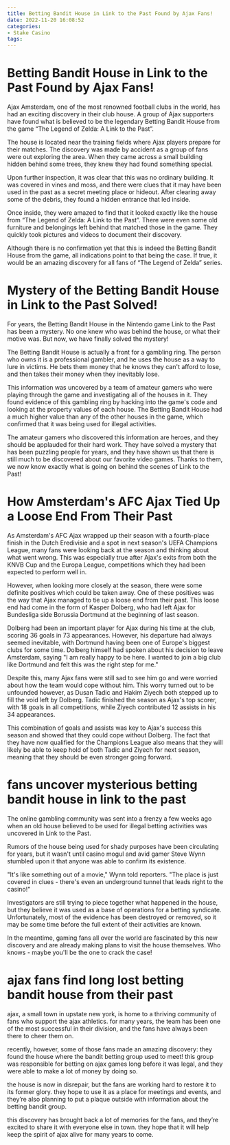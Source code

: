 ```yaml
---
title: Betting Bandit House in Link to the Past Found by Ajax Fans!
date: 2022-11-20 16:08:52
categories:
- Stake Casino
tags:
---
```



#  Betting Bandit House in Link to the Past Found by Ajax Fans!

Ajax Amsterdam, one of the most renowned football clubs in the world, has had an exciting discovery in their club house. A group of Ajax supporters have found what is believed to be the legendary Betting Bandit House from the game “The Legend of Zelda: A Link to the Past”.

The house is located near the training fields where Ajax players prepare for their matches. The discovery was made by accident as a group of fans were out exploring the area. When they came across a small building hidden behind some trees, they knew they had found something special.

Upon further inspection, it was clear that this was no ordinary building. It was covered in vines and moss, and there were clues that it may have been used in the past as a secret meeting place or hideout. After clearing away some of the debris, they found a hidden entrance that led inside.

Once inside, they were amazed to find that it looked exactly like the house from “The Legend of Zelda: A Link to the Past”. There were even some old furniture and belongings left behind that matched those in the game. They quickly took pictures and videos to document their discovery.

Although there is no confirmation yet that this is indeed the Betting Bandit House from the game, all indications point to that being the case. If true, it would be an amazing discovery for all fans of “The Legend of Zelda” series.

#  Mystery of the Betting Bandit House in Link to the Past Solved!

For years, the Betting Bandit House in the Nintendo game Link to the Past has been a mystery. No one knew who was behind the house, or what their motive was. But now, we have finally solved the mystery!

The Betting Bandit House is actually a front for a gambling ring. The person who owns it is a professional gambler, and he uses the house as a way to lure in victims. He bets them money that he knows they can't afford to lose, and then takes their money when they inevitably lose.

This information was uncovered by a team of amateur gamers who were playing through the game and investigating all of the houses in it. They found evidence of this gambling ring by hacking into the game's code and looking at the property values of each house. The Betting Bandit House had a much higher value than any of the other houses in the game, which confirmed that it was being used for illegal activities.

The amateur gamers who discovered this information are heroes, and they should be applauded for their hard work. They have solved a mystery that has been puzzling people for years, and they have shown us that there is still much to be discovered about our favorite video games. Thanks to them, we now know exactly what is going on behind the scenes of Link to the Past!

#  How Amsterdam's AFC Ajax Tied Up a Loose End From Their Past

As Amsterdam's AFC Ajax wrapped up their season with a fourth-place finish in the Dutch Eredivisie and a spot in next season's UEFA Champions League, many fans were looking back at the season and thinking about what went wrong. This was especially true after Ajax's exits from both the KNVB Cup and the Europa League, competitions which they had been expected to perform well in. 

However, when looking more closely at the season, there were some definite positives which could be taken away. One of these positives was the way that Ajax managed to tie up a loose end from their past. This loose end had come in the form of Kasper Dolberg, who had left Ajax for Bundesliga side Borussia Dortmund at the beginning of last season.

Dolberg had been an important player for Ajax during his time at the club, scoring 36 goals in 73 appearances. However, his departure had always seemed inevitable, with Dortmund having been one of Europe's biggest clubs for some time. Dolberg himself had spoken about his decision to leave Amsterdam, saying "I am really happy to be here. I wanted to join a big club like Dortmund and felt this was the right step for me." 

Despite this, many Ajax fans were still sad to see him go and were worried about how the team would cope without him. This worry turned out to be unfounded however, as Dusan Tadic and Hakim Ziyech both stepped up to fill the void left by Dolberg. Tadic finished the season as Ajax's top scorer, with 18 goals in all competitions, while Ziyech contributed 12 assists in his 34 appearances. 

This combination of goals and assists was key to Ajax's success this season and showed that they could cope without Dolberg. The fact that they have now qualified for the Champions League also means that they will likely be able to keep hold of both Tadic and Ziyech for next season, meaning that they should be even stronger going forward.

#  fans uncover mysterious betting bandit house in link to the past

The online gambling community was sent into a frenzy a few weeks ago when an old house believed to be used for illegal betting activities was uncovered in Link to the Past.

Rumors of the house being used for shady purposes have been circulating for years, but it wasn't until casino mogul and avid gamer Steve Wynn stumbled upon it that anyone was able to confirm its existence.

"It's like something out of a movie," Wynn told reporters. "The place is just covered in clues - there's even an underground tunnel that leads right to the casino!"

Investigators are still trying to piece together what happened in the house, but they believe it was used as a base of operations for a betting syndicate. Unfortunately, most of the evidence has been destroyed or removed, so it may be some time before the full extent of their activities are known.

In the meantime, gaming fans all over the world are fascinated by this new discovery and are already making plans to visit the house themselves. Who knows - maybe you'll be the one to crack the case!

#  ajax fans find long lost betting bandit house from their past

ajax, a small town in upstate new york, is home to a thriving community of fans who support the ajax athletics. for many years, the team has been one of the most successful in their division, and the fans have always been there to cheer them on.

recently, however, some of those fans made an amazing discovery: they found the house where the bandit betting group used to meet! this group was responsible for betting on ajax games long before it was legal, and they were able to make a lot of money by doing so.

the house is now in disrepair, but the fans are working hard to restore it to its former glory. they hope to use it as a place for meetings and events, and they’re also planning to put a plaque outside with information about the betting bandit group.

this discovery has brought back a lot of memories for the fans, and they’re excited to share it with everyone else in town. they hope that it will help keep the spirit of ajax alive for many years to come.